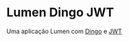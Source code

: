 # Lumen Dingo JWT

Uma aplicação Lumen com [Dingo](https://github.com/dingo/api) e [JWT](https://github.com/tymondesigns/jwt-auth)
